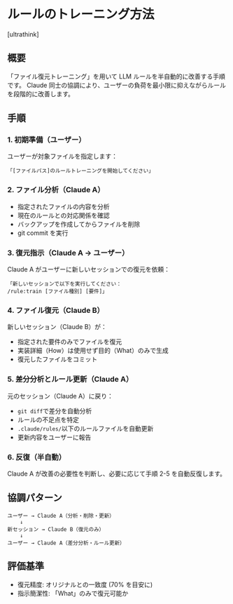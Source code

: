 # ルールのトレーニング方法

[ultrathink]

## 概要

「ファイル復元トレーニング」を用いて LLM ルールを半自動的に改善する手順です。
Claude 同士の協調により、ユーザーの負荷を最小限に抑えながらルールを段階的に改善します。

## 手順

### 1. 初期準備（ユーザー）

ユーザーが対象ファイルを指定します：

```
「[ファイルパス]のルールトレーニングを開始してください」
```

### 2. ファイル分析（Claude A）

- 指定されたファイルの内容を分析
- 現在のルールとの対応関係を確認
- バックアップを作成してからファイルを削除
- git commit を実行

### 3. 復元指示（Claude A → ユーザー）

Claude A がユーザーに新しいセッションでの復元を依頼：

```
「新しいセッションで以下を実行してください：
/rule:train [ファイル種別] [要件]」
```

### 4. ファイル復元（Claude B）

新しいセッション（Claude B）が：

- 指定された要件のみでファイルを復元
- 実装詳細（How）は使用せず目的（What）のみで生成
- 復元したファイルをコミット

### 5. 差分分析とルール更新（Claude A）

元のセッション（Claude A）に戻り：

- `git diff`で差分を自動分析
- ルールの不足点を特定
- `.claude/rules/`以下のルールファイルを自動更新
- 更新内容をユーザーに報告

### 6. 反復（半自動）

Claude A が改善の必要性を判断し、必要に応じて手順 2-5 を自動反復します。

## 協調パターン

```
ユーザー → Claude A（分析・削除・更新）
    ↓
新セッション → Claude B（復元のみ）
    ↓
ユーザー → Claude A（差分分析・ルール更新）
```

## 評価基準

- 復元精度: オリジナルとの一致度 (70% を目安に)
- 指示簡潔性: 「What」のみで復元可能か

<!-- https://zenn.dev/loglass/articles/10cb41eff3139d -->
